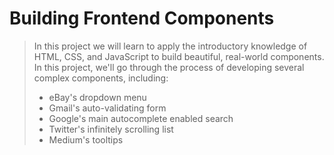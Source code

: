 # Building Frontend Components

> In this project we will learn to apply the introductory 
> knowledge of HTML, CSS, and JavaScript to build beautiful, 
> real-world components. In this project, we'll go through the 
> process of developing several complex components, including:
> - eBay's dropdown menu
> - Gmail's auto-validating form
> - Google's main autocomplete enabled search
> - Twitter's infinitely scrolling list
> - Medium's tooltips